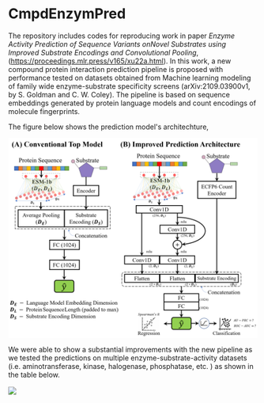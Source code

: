 # CmpdEnzymPred

The repository includes codes for reproducing work in paper _Enzyme Activity Prediction of Sequence Variants onNovel Substrates using Improved Substrate Encodings and Convolutional Pooling_, (https://proceedings.mlr.press/v165/xu22a.html). In this work, a new compound protein interaction prediction pipeline is proposed with performance tested on datasets obtained from Machine learning modeling of family wide enzyme-substrate specificity screens (arXiv:2109.03900v1, by S. Goldman and C. W. Coley). The pipeline is based on sequence embeddings generated by protein language models and count encodings of molecule fingerprints.

The figure below shows the prediction model's architechture,

<img align="center" src="https://github.com/LMSE/CmpdEnzymPred/blob/main/Architecture_2.png" width="900"  />

We were able to show a substantial improvements with the new pipeline as we tested the predictions on multiple enzyme-substrate-activity datasets (i.e. aminotransferase, kinase, halogenase, phosphatase, etc. ) as shown in the table below.

<img align="center" src="https://user-images.githubusercontent.com/47986787/167858775-a68e8706-4f7f-4aee-a368-f48f64727ea2.png" width="900"  />

